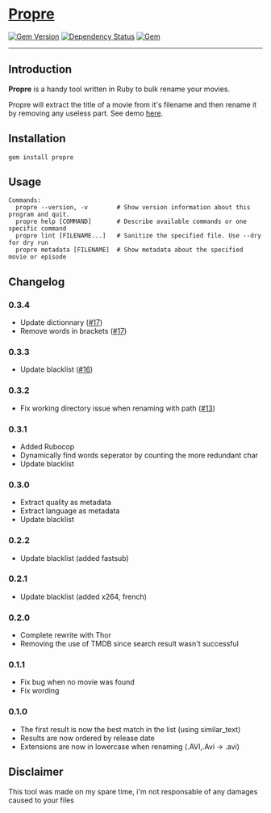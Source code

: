 # [Propre](http://yadomi.github.io/propre/)

[![Gem Version](https://badge.fury.io/rb/propre.svg)](https://rubygems.org/gems/propre/)
[![Dependency Status](https://gemnasium.com/yadomi/propre.svg)](https://gemnasium.com/yadomi/propre)
[![Gem](https://img.shields.io/gem/dtv/propre.svg)](https://rubygems.org/gems/propre/)

---

## Introduction

**Propre** is a handy tool written in Ruby to bulk rename your movies.

Propre will extract the title of a movie from it's filename and then rename it by removing any useless part. See demo [here](http://yadomi.github.io/propre/).

## Installation

    gem install propre

## Usage

    Commands:
      propre --version, -v        # Show version information about this program and quit.
      propre help [COMMAND]       # Describe available commands or one specific command
      propre lint [FILENAME...]   # Sanitize the specified file. Use --dry for dry run
      propre metadata [FILENAME]  # Show metadata about the specified movie or episode

## Changelog

### 0.3.4

* Update dictionnary ([#17](https://github.com/yadomi/propre/issues/17))
* Remove words in brackets ([#17](https://github.com/yadomi/propre/issues/17))

### 0.3.3

* Update blacklist ([#16](https://github.com/yadomi/propre/issues/16))

### 0.3.2

* Fix working directory issue when renaming with path ([#13](https://github.com/yadomi/propre/issues/13))

### 0.3.1

* Added Rubocop
* Dynamically find words seperator by counting the more redundant char
* Update blacklist

### 0.3.0

* Extract quality as metadata
* Extract language as metadata
* Update blacklist

### 0.2.2

* Update blacklist (added fastsub)

### 0.2.1

* Update blacklist (added x264, french)

### 0.2.0

* Complete rewrite with Thor
* Removing the use of TMDB since search result wasn't successful

### 0.1.1

* Fix bug when no movie was found
* Fix wording

### 0.1.0

* The first result is now the best match in the list (using similar_text)
* Results are now ordered by release date
* Extensions are now in lowercase when renaming (.AVI,.Avi -> .avi)

## Disclaimer

This tool was made on my spare time, i'm not responsable of any damages caused to your files
